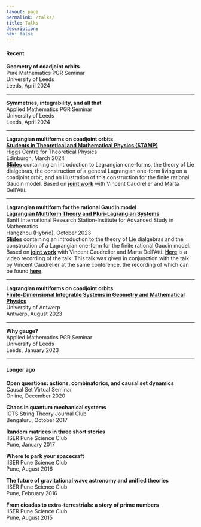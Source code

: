 ```yaml
---
layout: page
permalink: /talks/
title: Talks
description:
nav: false
---
```


<h4> Recent </h4>

<b>Geometry of coadjoint orbits</b>\
Pure Mathematics PGR Seminar\
University of Leeds\
Leeds, April 2024

<hr>

<b>Symmetries, integrability, and all that</b>\
Applied Mathematics PGR Seminar\
University of Leeds\
Leeds, April 2024

<hr>

<b>Lagrangian multiforms on coadjoint orbits</b>\
**<a href="https://higgs.ph.ed.ac.uk/event/lagrangian-multiforms-on-coadjoint-orbits" target="_self">Students in Theoretical and Mathematical Physics (STAMP)</a>**\
Higgs Centre for Theoretical Physics\
Edinburgh, March 2024\
**<a href="/assets/pdf/STAMP_Mar24.pdf" target="_blank">Slides</a>** containing an introduction to Lagrangian one-forms, the theory of Lie dialgebras, the construction of a general Lagrangian one-form living on a coadjoint orbit, and an illustration of this construction for the finite rational Gaudin model. Based on **<a href="https://arxiv.org/abs/2307.07339" target="_self">joint work</a>** with Vincent Caudrelier and Marta Dell'Atti.


<hr>

<b>Lagrangian multiform for the rational Gaudin model</b>\
**<a href="https://www.birs.ca/events/2023/5-day-workshops/23w5043" target="_self">Lagrangian Multiform Theory and Pluri-Lagrangian Systems</a>**\
Banff International Research Station-Institute for Advanced Study in Mathematics\
Hangzhou (Hybrid), October 2023\
**<a href="/assets/pdf/BIRS_Oct23.pdf" target="_blank">Slides</a>** containing an introduction to the theory of Lie dialgebras and the construction of a Lagrangian one-form for the finite rational Gaudin model. Based on **<a href="https://arxiv.org/abs/2307.07339" target="_self">joint work</a>** with Vincent Caudrelier and Marta Dell'Atti. **<a href="http://www.birs.ca/events/2023/5-day-workshops/23w5043/videos/watch/202310251530-Singh.html" target="_self">Here</a>** is a video recording of the talk. This talk was given in conjunction with the talk by Vincent Caudrelier at the same conference, the recording of which can be found **<a href="http://www.birs.ca/events/2023/5-day-workshops/23w5043/videos/watch/202310251345-Caudrelier.html" target="_self">here</a>**.



<hr>

<b>Lagrangian multiforms on coadjoint orbits</b>\
**<a href="https://www.uantwerpen.be/nl/personeel/sonja-hohloch/private-webpage/conference-workshop/fdis2023/" target="_self">Finite-Dimensional Integrable Systems in Geometry and Mathematical Physics</a>**\
University of Antwerp\
Antwerp, August 2023

<hr>

<b>Why gauge?</b>\
Applied Mathematics PGR Seminar\
University of Leeds\
Leeds, January 2023

<hr>

<h4> Longer ago </h4>

<b>Open questions: actions, combinatorics, and causal set dynamics</b>\
Causal Set Virtual Seminar\
Online, December 2020

<b>Chaos in quantum mechanical systems</b>\
ICTS String Theory Journal Club\
Bengaluru, October 2017

<b>Random matrices in three short stories</b>\
IISER Pune Science Club\
Pune, January 2017

<b>Where to park your spacecraft</b>\
IISER Pune Science Club\
Pune, August 2016

<b>The future of gravitational wave astronomy and unified theories</b>\
IISER Pune Science Club\
Pune, February 2016

<b>From cicadas to extra-terrestrials: a story of prime numbers</b>\
IISER Pune Science Club\
Pune, August 2015
